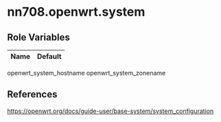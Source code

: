 # nn708.openwrt.system

## Role Variables

Name | Default
--- | ---
openwrt_system_hostname
openwrt_system_zonename

## References

https://openwrt.org/docs/guide-user/base-system/system_configuration